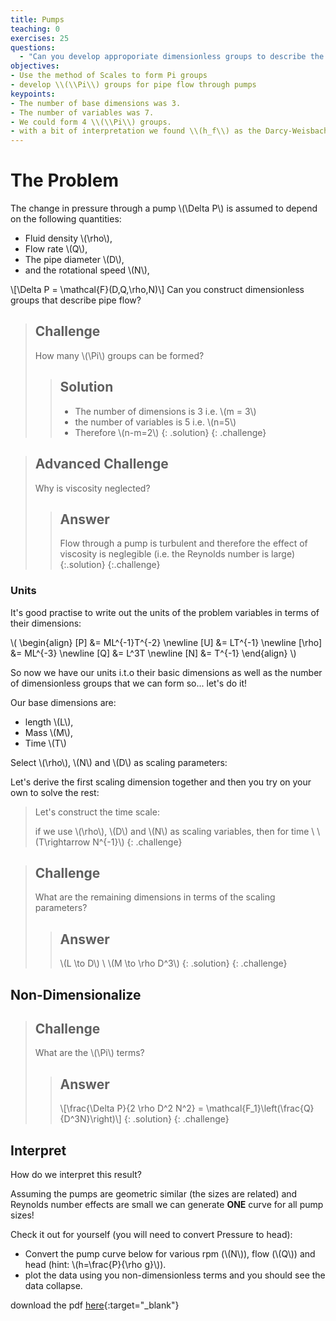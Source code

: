 ```yaml
---
title: Pumps
teaching: 0
exercises: 25
questions:
  - "Can you develop approporiate dimensionless groups to describe the flow of water through a pump?  "
objectives:
- Use the method of Scales to form Pi groups
- develop \\(\\Pi\\) groups for pipe flow through pumps
keypoints: 
- The number of base dimensions was 3.
- The number of variables was 7.
- We could form 4 \\(\\Pi\\) groups.
- with a bit of interpretation we found \\(h_f\\) as the Darcy-Weisbach equation
---
```


# The Problem
The change in pressure through a pump \\(\Delta P\\) is assumed to depend on the following quantities:
- Fluid density \\(\rho\\),
- Flow rate \\(Q\\),
- The pipe diameter \\(D\\),
- and the rotational speed \\(N\\),

\\[\Delta P = \mathcal{F}(D,Q,\rho,N)\\]
Can you construct dimensionless groups that describe pipe flow?

>## Challenge
> How many \\(\\Pi\\) groups can be formed?
> > ## Solution
> > - The number of dimensions is 3 i.e. \\(m = 3\\)
> > - the number of variables is 5 i.e. \\(n=5\\)
> > - Therefore \\(n-m=2\\)
> {: .solution}
{: .challenge}

>## Advanced Challenge
> Why is viscosity neglected?
> > ## Answer
> > Flow through a pump is turbulent and therefore the effect of viscosity is neglegible (i.e. the Reynolds number is large)
>{:.solution}
{:.challenge}

### Units
It's good practise to write out the units of the problem variables in terms of their dimensions:

\\(
  \\begin{align}
  [P] &= ML^{-1}T^{-2} \newline
  [U] &= LT^{-1} \newline
  [\rho] &= ML^{-3} \newline
  [Q] &= L^3T \newline
  [N] &= T^{-1}
  \\end{align}
\\)

So now we have our units i.t.o their basic dimensions as well as the number of dimensionless groups that we can form so... let's do it!

Our base dimensions are:
- length \\(L\\),
- Mass \\(M\\),
- Time \\(T\\)

Select \\(\rho\\), \\(N\\) and \\(D\\) as scaling parameters:

Let's derive the first scaling dimension together and then you try on your own to solve the rest:

>
>Let's construct the time scale:
>
>if we use \\(\\rho\\), \\(D\\) and \\(N\\) as scaling variables, then for time \\
> \\(T\\rightarrow N^{-1}\\)
{: .challenge}

>## Challenge
>What are the remaining dimensions in terms of the scaling parameters?
> > ## Answer
> > \\(L \\to D\\) \\
> > \\(M \\to \\rho D^3\\)
>{: .solution}
{: .challenge}

## Non-Dimensionalize

>## Challenge
> What are the \\(\Pi\\) terms?
> > ## Answer
> > \\[\frac{\Delta P}{2 \rho D^2 N^2} = \mathcal{F_1}\left(\frac{Q}{D^3N}\right)\\]
>{: .solution}
{: .challenge} 

## Interpret

How do we interpret this result?

Assuming the pumps are geometric similar (the sizes are related) and Reynolds number effects are small we can generate **ONE** curve for all pump sizes!

Check it out for yourself (you will need to convert Pressure to head):

- Convert the pump curve below for various rpm (\\(N\\)), flow (\\(Q\\)) and head (hint: \\(h=\frac{P}{\rho g}\\)). 
- plot the data using you non-dimensionless terms and you should see the data collapse.

download the pdf [here](https://drive.google.com/file/d/1WGw2qPTvnDWAYuBMNISpr94aUzjWa8qP/view?usp=sharing){:target="_blank"}

